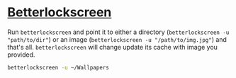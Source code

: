 # [Betterlockscreen](https://github.com/betterlockscreen/betterlockscreen)

Run `betterlockscreen` and point it to either a directory (`betterlockscreen -u "path/to/dir"`) or an image (`betterlockscreen -u "/path/to/img.jpg"`) and that's all. `betterlockscreen` will change update its cache with image you provided.
```bash
betterlockscreen -u ~/Wallpapers
```
